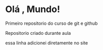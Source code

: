 # Olá , Mundo!
 Primeiro repositorio do curso de git e github

 Repositorio criado durante aula 
 
 essa linha adicionei diretamente no site 
